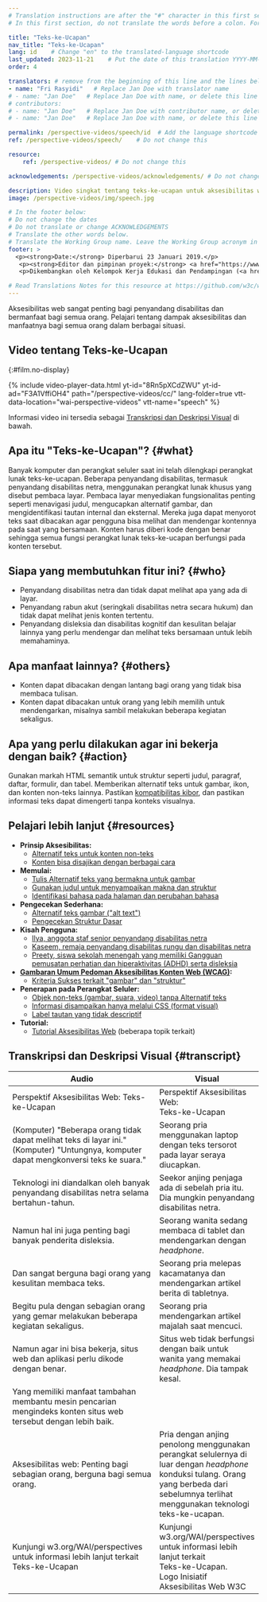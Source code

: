 ```yaml
---
# Translation instructions are after the "#" character in this first section. They are comments that do not show up in the web page. You do not need to translate the instructions after "#".
# In this first section, do not translate the words before a colon. For example, do not translate "title:". Do translate the text after "title:"

title: "Teks-ke-Ucapan"
nav_title: "Teks-ke-Ucapan"
lang: id    # Change "en" to the translated-language shortcode
last_updated: 2023-11-21    # Put the date of this translation YYYY-MM-DD (with month in the middle)
order: 4

translators: # remove from the beginning of this line and the lines below: "# " (the hash sign and the space)
- name: "Fri Rasyidi"   # Replace Jan Doe with translator name
# - name: "Jan Doe"   # Replace Jan Doe with name, or delete this line if not multiple translators
# contributors:
# - name: "Jan Doe"   # Replace Jan Doe with contributor name, or delete this line if none
# - name: "Jan Doe"   # Replace Jan Doe with name, or delete this line if not multiple contributors

permalink: /perspective-videos/speech/id  # Add the language shortcode to the end, with no slash at the end. For example /path/to/file/fr
ref: /perspective-videos/speech/    # Do not change this

resource:
    ref: /perspective-videos/ # Do not change this

acknowledgements: /perspective-videos/acknowledgements/ # Do not change this

description: Video singkat tentang teks-ke-ucapan untuk aksesibilitas web - apa itu, siapa yang membutuhkannya, dan apa yang perlu dilakukan agar bekerja dengan semestinya.
image: /perspective-videos/img/speech.jpg

# In the footer below:
# Do not change the dates
# Do not translate or change ACKNOWLEDGEMENTS
# Translate the other words below.
# Translate the Working Group name. Leave the Working Group acronym in English.
footer: >
  <p><strong>Date:</strong> Diperbarui 23 Januari 2019.</p>
   <p><strong>Editor dan pimpinan proyek:</strong> <a href="https://www.w3.org/People/shadi">Shadi Abou-Zahra</a>. ACKNOWLEDGEMENTS daftar kontributor.</p>
   <p>Dikembangkan oleh Kelompok Kerja Edukasi dan Pendampingan (<a href="http://www.w3.org/WAI/EO/">EOWG</a>). Dikembangkan sebagai bagian dari <a href="https://www.w3.org/WAI/DEV/">proyek WAI-DEV</a>, didanai bersama oleh European Commission. Diperbarui sebagai bagian dari <a href="https://www.w3.org/WAI/DEV/">Proyek Perluasan Akses WAI</a>, didukung oleh Ford Foundation.</p>

# Read Translations Notes for this resource at https://github.com/w3c/wai-perspective-videos#readme
---
```


Aksesibilitas web sangat penting bagi penyandang disabilitas dan bermanfaat bagi semua orang. Pelajari tentang dampak aksesibilitas dan manfaatnya bagi semua orang dalam berbagai situasi.

## Video tentang Teks-ke-Ucapan
{:#film.no-display}

{% include video-player-data.html
    yt-id="8Rn5pXCdZWU"
    yt-id-ad="F3A1VffiOH4"
    path="/perspective-videos/cc/"
    lang-folder=true
    vtt-data-location="wai-perspective-videos"
    vtt-name="speech"
%}

Informasi video ini tersedia sebagai [Transkripsi dan Deskripsi Visual](#transcript) di bawah.

Apa itu "Teks-ke-Ucapan"? {#what}
-------------------------

Banyak komputer dan perangkat seluler saat ini telah dilengkapi perangkat lunak teks-ke-ucapan. Beberapa penyandang disabilitas, termasuk penyandang disabilitas netra, menggunakan perangkat lunak khusus yang disebut pembaca layar. Pembaca layar menyediakan fungsionalitas penting seperti menavigasi judul, mengucapkan alternatif gambar, dan mengidentifikasi tautan internal dan eksternal. Mereka juga dapat menyorot teks saat dibacakan agar pengguna bisa melihat dan mendengar kontennya pada saat yang bersamaan. Konten harus diberi kode dengan benar sehingga semua fungsi perangkat lunak teks-ke-ucapan berfungsi pada konten tersebut.

Siapa yang membutuhkan fitur ini? {#who}
----------------------------

-   Penyandang disabilitas netra dan tidak dapat melihat apa yang ada di layar.
-   Penyandang rabun akut (seringkali disabilitas netra secara hukum) dan tidak dapat melihat jenis konten tertentu.
-   Penyandang disleksia dan disabilitas kognitif dan kesulitan belajar lainnya yang perlu mendengar dan melihat teks bersamaan untuk lebih memahaminya.

Apa manfaat lainnya? {#others}
---------------------------------

-   Konten dapat dibacakan dengan lantang bagi orang yang tidak bisa membaca tulisan.
-   Konten dapat dibacakan untuk orang yang lebih memilih untuk mendengarkan, misalnya sambil melakukan beberapa kegiatan sekaligus.

Apa yang perlu dilakukan agar ini bekerja dengan baik? {#action}
--------------------------------------

Gunakan markah HTML semantik untuk struktur seperti judul, paragraf, daftar, formulir, dan tabel. Memberikan alternatif teks untuk gambar, ikon, dan konten non-teks lainnya. Pastikan [kompatibilitas kibor](/perspective-videos/keyboard/), dan pastikan informasi teks dapat dimengerti tanpa konteks visualnya.

Pelajari lebih lanjut {#resources}
----------

-   **Prinsip Aksesibilitas:**
    -   [Alternatif teks untuk konten non-teks](/fundamentals/accessibility-principles/#alternatives)
    -   [Konten bisa disajikan dengan berbagai cara](/fundamentals/accessibility-principles/#adaptable)
-   **Memulai:**
    -   [Tulis Alternatif teks yang bermakna untuk gambar](/tips/writing/#write-meaningful-text-alternatives-for-images)
    -   [Gunakan judul untuk menyampaikan makna dan struktur](/tips/writing/#use-headings-to-convey-meaning-and-structure)
    -   [Identifikasi bahasa pada halaman dan perubahan bahasa](/tips/developing/#identify-page-language-and-language-changes)
-   **Pengecekan Sederhana:**
    -   [Alternatif teks gambar ("alt text")](/test-evaluate/preliminary/#images)
    -   [Pengecekan Struktur Dasar](/test-evaluate/preliminary/#structure)
-   **Kisah Pengguna:**
    -   [Ilya, anggota staf senior penyandang disabilitas netra](/people-use-web/user-stories/#accountant)
    -   [Kaseem, remaja penyandang disabilitas rungu dan disabilitas netra](/people-use-web/user-stories/#teenager)
    -   [Preety, siswa sekolah menengah yang memiliki Gangguan pemusatan perhatian dan hiperaktivitas (ADHD) serta disleksia](/people-use-web/user-stories/#classroomstudent)
-   **[Gambaran Umum Pedoman Aksesibilitas Konten Web (WCAG)](/standards-guidelines/wcag/):**
    -   [Kriteria Sukses terkait "gambar" dan "struktur"](https://www.w3.org/WAI/WCAG21/quickref/?tags=images%2Cstructure)
-   **Penerapan pada Perangkat Seluler:**
    -   [Objek non-teks (gambar, suara, video) tanpa Alternatif teks](/standards-guidelines/shared-experiences/#non-text)
    -   [Informasi disampaikan hanya melalui CSS (format visual)](/standards-guidelines/shared-experiences/#visual-formatting)
    -   [Label tautan yang tidak descriptif](/standards-guidelines/shared-experiences/#link-label)
-   **Tutorial:**
    -   [Tutorial Aksesibilitas Web](/tutorials/)
        (beberapa topik terkait)

## Transkripsi dan Deskripsi Visual {#transcript}

<table>
  <thead>
    <tr>
      <th width="65%">Audio</th>
      <th>Visual</th>
    </tr>
  </thead>
  <tbody>
    <tr>
      <td>Perspektif Aksesibilitas Web: Teks-ke-Ucapan</td>
      <td>Perspektif Aksesibilitas Web:<br>
        Teks-ke-Ucapan</td>
    </tr>
    <tr>
      <td>(Komputer) &quot;Beberapa orang tidak dapat melihat teks di layar ini.&quot;<br>
(Komputer)                     &quot;Untungnya, komputer dapat mengkonversi teks ke suara.&quot;</td>
      <td>Seorang pria menggunakan laptop dengan teks tersorot pada layar seraya diucapkan.</td>
    </tr>
    <tr>
      <td>Teknologi ini diandalkan oleh banyak penyandang disabilitas netra selama bertahun-tahun.</td>
      <td>Seekor anjing penjaga ada di sebelah pria itu. Dia mungkin penyandang disabilitas netra.</td>
    </tr>
    <tr>
      <td>Namun hal ini juga penting bagi banyak penderita disleksia.</td>
      <td>Seorang wanita sedang membaca di tablet dan mendengarkan dengan <i>headphone</i>.</td>
    </tr>
    <tr>
      <td>Dan sangat berguna bagi orang yang kesulitan membaca teks.</td>
      <td>Seorang pria melepas kacamatanya dan mendengarkan artikel berita di tabletnya.</td>
    </tr>
    <tr>
      <td>Begitu pula dengan sebagian orang yang gemar melakukan beberapa kegiatan sekaligus.</td>
      <td>Seorang pria mendengarkan artikel majalah saat mencuci.</td>
    </tr>
    <tr>
      <td>Namun agar ini bisa bekerja, situs web dan aplikasi perlu dikode dengan benar.</td>
      <td>Situs web tidak berfungsi dengan baik untuk wanita yang memakai <i>headphone</i>. Dia tampak kesal.</td>
    </tr>
    <tr>
      <td>Yang memiliki manfaat tambahan membantu mesin pencarian mengindeks konten situs web tersebut dengan lebih baik.</td>
      <td>&nbsp;</td>
    </tr>
    <tr>
      <td>Aksesibilitas web: Penting bagi sebagian orang, berguna bagi semua orang.</td>
      <td>Pria dengan anjing penolong menggunakan perangkat selulernya di luar dengan <i>headphone</i> konduksi tulang. Orang yang berbeda dari sebelumnya terlihat menggunakan teknologi teks-ke-ucapan.</td>
    </tr>
    <tr>
      <td>Kunjungi w3.org/WAI/perspectives untuk informasi lebih lanjut terkait Teks-ke-Ucapan</td>
      <td>Kunjungi<br>
        w3.org/WAI/perspectives<br>
        untuk informasi lebih lanjut terkait<br>
        Teks-ke-Ucapan. <br>
        Logo Inisiatif Aksesibilitas Web W3C</td>
    </tr>
  </tbody>
</table>
